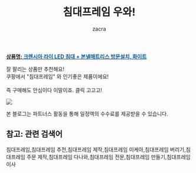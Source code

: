 ﻿---
layout: post
title:  "침대프레임 우와!"
author: zacra
categories: [ 아이템 ]
tags: [침대프레임,침대프레임 추천,침대프레임 제작,침대프레임 이케아,침대프레임 버리기,침대프레임 주문 제작,침대프레임 다나와,침대프레임 전문,침대프레임 만들기,침대프레임 이사]
image: https://static.coupangcdn.com/image/retail/images/2065575593365918-801760a0-4817-47ae-81dc-eb02924cfa17.jpg 
description: "쿠팡에서 침대프레임 관련 상품으로 가장 잘팔리는 제품 중 하나라는 사실!!."
rating: 4.5
---

<a href="https://link.coupang.com/re/AFFSDP?lptag=AF8407795&pageKey=2035043294&itemId=3460550784&vendorItemId=71446919610&traceid=V0-153-63faf044b582bae3"><b>상품명: <font color='#01579B'>크렌시아 라이 LED 침대 + 본넬매트리스 방문설치, 화이트</font></b></a>

잘 팔리는 상품만 추천해요!<br/>
쿠팡에서 "침대프레임" 와 인기좋은 제품이에요!<br/><br/>
즉 구매해도 안심이다 이말이죠. 클릭 고고고! <br/>



<a href="https://link.coupang.com/re/AFFSDP?lptag=AF8407795&pageKey=2035043294&itemId=3460550784&vendorItemId=71446919610&traceid=V0-153-63faf044b582bae3"><img src="https://thumbnail6.coupangcdn.com/thumbnails/remote/q89/image/retail/images/463053733476545-b2a50ac8-4aa3-462f-a40b-f663f55501aa.jpg"></a> 

본 블로그는 파트너스 활동을 통해 일정액의 수수료를 제공받을 수 있습니다.

## 참고: 관련 검색어    
침대프레임,침대프레임 추천,침대프레임 제작,침대프레임 이케아,침대프레임 버리기,침대프레임 주문 제작,침대프레임 다나와,침대프레임 전문,침대프레임 만들기,침대프레임 이사